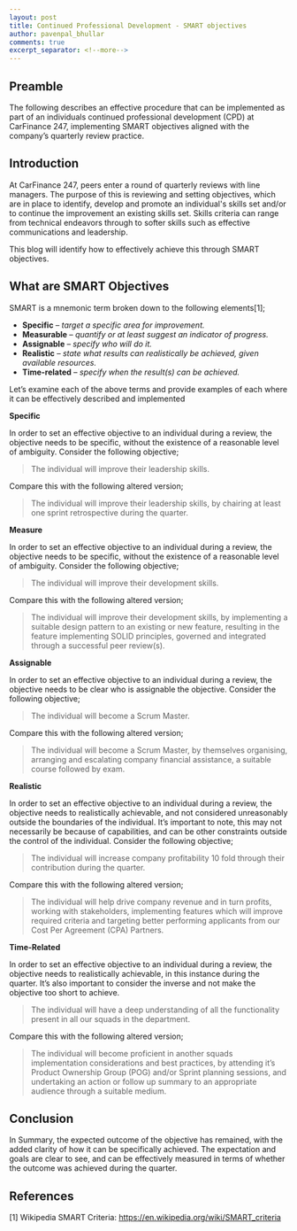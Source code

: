 ```yaml
---
layout: post
title: Continued Professional Development - SMART objectives
author: pavenpal_bhullar
comments: true
excerpt_separator: <!--more-->
---
```


## Preamble
The following describes an effective procedure that can be implemented as part of an individuals continued professional development (CPD) at CarFinance 247, implementing SMART objectives aligned with the company’s quarterly review practice.

## Introduction
At CarFinance 247, peers enter a round of quarterly reviews with line managers. The purpose of this is  reviewing and setting objectives, which are in place to identify, develop and promote an individual's skills set and/or to continue the improvement an existing skills set. Skills criteria can range from technical endeavors through to softer skills such as effective communications and leadership.

This blog will identify how to effectively achieve this through SMART objectives.

<!--more-->

## What are SMART Objectives

SMART is a mnemonic term broken down to the following elements[1];

-	**Specific** – *target a specific area for improvement.*
-	**Measurable** – *quantify or at least suggest an indicator of progress.*
-	**Assignable** – *specify who will do it.*
-	**Realistic** – *state what results can realistically be achieved, given available resources.*
-	**Time-related** – *specify when the result(s) can be achieved.*


Let’s examine each of the above terms and provide examples of each where it can be effectively described and implemented

**Specific**

In order to set an effective objective to an individual during a review, the objective needs to be specific, without the existence of a reasonable level of ambiguity. Consider the following objective;

> The individual will improve their leadership skills.

Compare this with the following altered version;

> The individual will improve their leadership skills, by chairing at
> least one sprint retrospective during the quarter.

**Measure**

In order to set an effective objective to an individual during a review, the objective needs to be specific, without the existence of a reasonable level of ambiguity. Consider the following objective;

> The individual will improve their development skills.

Compare this with the following altered version;

> The individual will improve their development skills, by implementing
> a suitable design pattern to an existing or new feature, resulting in
> the feature implementing SOLID principles, governed and integrated
> through a successful peer review(s).

**Assignable**

In order to set an effective objective to an individual during a review, the objective needs to be clear who is assignable the objective. Consider the following objective;

> The individual will become a Scrum Master.

Compare this with the following altered version;

> The individual will become a Scrum Master, by themselves organising,
> arranging and  escalating company financial assistance,  a suitable
> course followed by exam.

**Realistic**

In order to set an effective objective to an individual during a review, the objective needs to realistically achievable, and not considered unreasonably outside the boundaries of the individual. It’s important to note, this may not necessarily be because of capabilities, and can be other constraints outside the control of the individual. Consider the following objective;

> The individual will increase company profitability 10 fold through
> their contribution during the quarter.

Compare this with the following altered version;

> The individual will help drive company revenue and in turn profits,
> working with stakeholders, implementing features which will improve
> required criteria and targeting better performing applicants from our
> Cost Per Agreement (CPA) Partners.

**Time-Related**

In order to set an effective objective to an individual during a review, the objective needs to realistically achievable, in this instance during the quarter. It’s also important to consider the inverse and not make the objective too short to achieve.

> The individual will have a deep understanding of all the functionality
> present in all our squads in the department.

Compare this with the following altered version;

> The individual will become proficient in another squads implementation
> considerations and best practices, by attending it’s Product Ownership
> Group (POG) and/or Sprint planning sessions, and undertaking an action
> or follow up summary to an appropriate audience through a suitable
> medium.

## Conclusion
In Summary, the expected outcome of the objective has remained, with the added clarity of how it can be specifically achieved. The expectation and goals are clear to see, and can be effectively measured in terms of whether the outcome was achieved during the quarter.

## References
[1] Wikipedia SMART Criteria: https://en.wikipedia.org/wiki/SMART_criteria